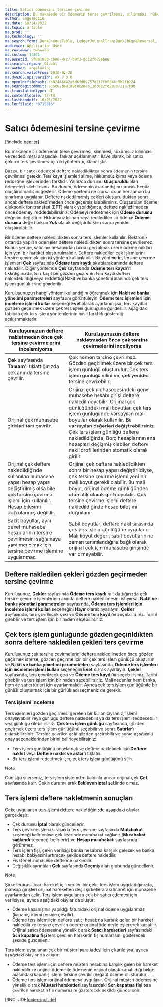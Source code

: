 ```yaml
---
title: Satıcı ödemesini tersine çevirme
description: Bu makalede bir ödemenin terse çevrilmesi, silinmesi, hükümsüz kılınması ve reddedilmesi arasındaki farklar ve satıcı denetimini tersine çevirme açıklanmıştır.
author: angelad116
ms.date: 10/24/2022
ms.topic: article
ms.prod: ''
ms.technology: ''
ms.search.form: BankChequeTable, LedgerJournalTransBankChequeReversal, LedgerJournalTransVendPaym
audience: Application User
ms.reviewer: twheelo
ms.custom: 14361
ms.assetid: 9f0a1883-cbe0-4cc7-b9f3-dd12fb85ebe8
ms.search.region: Global
ms.author: angelading
ms.search.validFrom: 2016-02-28
ms.dyn365.ops.version: AX 7.0.0
ms.openlocfilehash: db82446d42a6d6fd69757d837fb8544e9b2fb224
ms.sourcegitcommit: 0d5c07ba91a9ceb2eeb11db032fd28037216789d
ms.translationtype: HT
ms.contentlocale: tr-TR
ms.lasthandoff: 10/25/2022
ms.locfileid: "9715816"
---
```

# <a name="reverse-a-vendor-payment"></a>Satıcı ödemesini tersine çevirme

[!include [banner](../includes/banner.md)]

Bu makalede bir ödemenin terse çevrilmesi, silinmesi, hükümsüz kılınması ve reddedilmesi arasındaki farklar açıklanmıştır. İlave olarak, bir satıcı çekinin ters çevrilmesi için iki yöntem açıklanmıştır. 

Bazen, bir satıcı ödemesi deftere nakledildikten sonra ödemenin tersine çevrilmesi gerekir. Ters kayıt işlemleri silme, hükümsüz kılma veya ödeme reddetme işlevlerinden farklıdır. Yalnızca durumu **Oluşturuldu** olan ödemeleri silebilirsiniz. Bu durum, ödemenin ayarlandığınız ancak henüz oluşturulmadığını gösterir. Ödeme yöntemi ne olursa olsun her zaman bu sınırlama uygulanır. Deftere nakledilmemiş çekleri oluşturulduktan sonra ancak deftere nakledilmeden önce geçersiz kılabilirsiniz. Oluşturulan ödeme elektronik fon transferi (EFT) olarak yapıldığında, deftere nakledilmeden önce ödemeyi reddedebilirsiniz. Ödemeyi reddetmek için **Ödeme durumu** değerini değiştirin. Hükümsüz kılınan veya reddedilen bir ödeme **Ödeme durumu** değeri tekrar **Yok** olarak değiştirildikten sonra yeniden oluşturulabilir. 

Bir ödeme deftere nakledildikten sonra ters işlemler kullanılır. Elektronik ortamda yapılan ödemeler deftere nakledildikten sonra tersine çevrilemez. Bunun yerine, satıcının hesabından borcu geri almak üzere ödeme miktarı için yeni bir hareket oluşturulmalıdır. Deftere nakledilen çek işlemlerini tersine çevirmek için iki yöntem kullanılabilir. Bir yöntemde, tersine çevirme işlemleri **Çek** sayfasında **Ödeme ters kaydı** tıklatılarak anında deftere nakledilir. Diğer yöntemde **Çek** sayfasında **Ödeme ters kaydı**'nı tıklattığınızda, ters kayıt bir gözden geçirenin ters kaydı deftere nakledebildiği veya reddettiği Nakit ve banka yönetimi alanında çek ters işlem günlüklerine gönderilir. 

Kuruluşunuzun hangi yöntemi kullandığını öğrenmek için **Nakit ve banka yönetimi parametreleri** sayfasını görüntüleyin. **Ödeme ters işlemleri için inceleme işlemi kullan** seçeneği **Evet** olarak ayarlanmışsa, ters kayıtlar gözden geçirilmek üzere çek ters işlem günlüğüne gönderilir. Aşağıdaki tabloda çek ters işlem yöntemlerinin nasıl farklılık gösterdiği açıklanmaktadır.

| Kuruluşunuzun deftere nakletmeden önce çek tersine çevirmelerini incelemiyorsa                                                                                                                                  | Kuruluşunuzun deftere nakletmeden önce çek tersine çevirmelerini inceliyorsa                                                                                                                                                                                                                                                                                                                                                                     |
|-----------------------------------------------------------------------------------------------------------------------------------------------------------------------------------------------------|---------------------------------------------------------------------------------------------------------------------------------------------------------------------------------------------------------------------------------------------------------------------------------------------------------------------------------------------------------------------------------------------------------------------------------|
| **Çek** sayfasında **Tamam**'ı tıklattığınızda çek anında tersine çevrilir.                                                                                                                      | Çek hemen tersine çevrilmez. Gözden geçirilmek üzere bir çek ters işlem günlüğü oluşturulur. Çek ters işlem günlüğü silinirse, çek yeniden tersine çevrilebilir.                                                                                                                                                                                                                                                                |
| Orijinal çek muhasebe girişleri ters çevrilir.                                                                                                                                         | Orijinal çek muhasebesindeki genel muhasebe hesabı girişi deftere nakledilmeyebilir. Orijinal çek günlüğündeki mali boyutları çek ters işlem günlüğünde varsayılan mali boyutlar olarak kullanılır. Bu varsayılan değerleri değiştirebilirsiniz. Çek ters işlem günlüğü deftere nakledildiğinde, Borç hesaplarının ana hesapları değişmiş olabilen deftere nakil profillerinden otomatik olarak girilir. |
| Orijinal çek deftere nakledildiğinde kullanılan muhasebe yapısı hesap yapısı değiştirilmiş olsa bile çek tersine çevirme işlemi için kullanılır. Hesap bileşimi doğrulanmış değildir. | Orijinal çek deftere nakledildikten sonra bir hesap yapısı değiştirildiyse, çek tersine çevirme işlemi yeni bir mali boyut gerekli olabilir. Bu mali boyut, orijinal ödeme günlüğünden otomatik olarak girilmeyebilir. Çek tersine çevirme işlemi deftere nakledildiğinde hesap bileşimi doğrulanır.                                                                                                        |
| Sabit boyutlar, aynı genel muhasebe hesaplarının tersine çevrilmesini sağlamaya yardımcı olmak için tersine çevirme işlemine uygulanmaz.                                                                                      | Sabit boyutlar, deftere nakil sırasında çek ters işlem günlüğüne uygulanır. Mali boyut değeri, sabit boyutların ne zaman tanımlandığına bağlı olarak orijinal çek için muhasebe girişinde var olmayabilir.                                                                                                                                                                                                     |

## <a name="reverse-posted-checks-without-reviewing-them"></a>Deftere nakledilen çekleri gözden geçirmeden tersine çevirme
Kuruluşunuz, **Çekler** sayfasında **Ödeme ters kaydı**'nı tıklattığınızda çek tersine çevirme işlemlerinin anında deftere nakledilmesini istiyorsa. **Nakit ve banka yönetimi parametreleri** sayfasında, **Ödeme ters işlemleri için inceleme işlemi kullan** seçeneğini **Hayır** olarak ayarlayın. **Çekler** sayfasında, ters çevrilecek çeki ve **Ödeme ters kaydı**'nı seçebilirsiniz. Tarihi girebilir ve ters işlem için bir neden seçebilirsiniz.

## <a name="reverse-posted-checks-after-they-are-reviewed-in-the-check-reversal-journal"></a>Çek ters işlem günlüğünde gözden geçirildikten sonra deftere nakledilen çekleri ters çevirme
Kuruluşunuz çek tersine çevirmelerini deftere nakledilmeden önce gözden geçirmek isterse, gözden geçirme için bir çek ters işlem günlüğü oluşturun ve **Nakit ve banka yönetimi parametreleri** sayfasında, **Ödeme ters işlemleri için inceleme işlemi kullan** seçeneğini **Evet** olarak ayarlayın. **Çekler** sayfasında, ters çevrilecek çeki ve **Ödeme ters kaydı**'nı seçebilirsiniz. Tarihi girebilir ve ters işlem için bir neden seçebilirsiniz. Mali nedenler hem banka, hem de satıcı türleri için ayarlanmalıdır. Ayrıca çek ters işlem günlüğünde bir günlük oluşturmak için bir günlük adı seçmeniz de gerekir.

### <a name="review-a-reversal"></a>Ters işlemi inceleme

Ters işlemleri gözden geçirmesi gereken bir kullanıcıysanız, işlemi onaylayabilir veya günlüğü deftere nakledebilir ya da ters işlemi reddedebilir vea günlüğü silebilirsiniz. **Çek ters işlem günlüğü** sayfasında, gözden geçirmek üzere ters işlem günlüğünü seçebilir ve sonra **Satırlar**'ı tıklatabilirsiniz. Tersine çevrilen çeki gözden geçirebilir ve sonra aşağıdaki onay seçeneklerinden birini belirleyebilirsiniz:

-   Ters işlem günlüğünü onaylamak ve deftere nakletmek için **Deftere naklet** veya **Deftere naklet ve aktar**'ı tıklatın.
-   Bir ters işlemi reddetmek için, çek ters işlem günlüğünü silin.

> [!NOTE]
> Günlüğü silerseniz, ters işlem sistemden kaldırılır ancak orijinal çek **Çek** sayfasında kalır. Çekin durumu artık **Bekleyen iptal** şeklinde olmaz.

## <a name="results-of-posting-a-reversal"></a>Ters işlemi deftere nakletmenin sonuçları
Çeke uygulanan ters işlemi deftere naklettiğinizde aşağıdaki olaylar gerçekleşir:

-   Çek durumu **İptal** olarak güncellenir.
-   Ters çevirme işlemi sırasında ters çevirme sayfasında **Mutabakat** seçeneği belirlenirse çek üzerinde mutabakat sağlanır (**Mutabakat sağlandı** seçeneği belirlenir) ve **Hesap mutabakatı** sayfasında görünmez.
-   Ters işlem fişi, çekin verildiği banka hesabına karşılık gelecek ve banka hesabı bakiyesini artıracak şekilde deftere nakledilir.
-   Fiş Genel muhasebe defterine nakledilir.
-   Değişiklik ayrıntıları **Çek** sayfasında **Geçmiş** alan grubunda güncellenir.

> [!NOTE] 
> Şirketlerarası ticari hareket için verilen bir çeke ters işlem uyguladığınızda, mahsup girişleri orijinal hareketten değil şirketlerarası ticaret için muhasebe ayarlarından gelir. Ters işlem uygulanan çek bir satıcı ödemesi için verildiyse, ayrıca aşağıdaki olaylar da oluşur:

-   Ödeme kapanışının yapıldığı faturadaki orijinal ödeme uygulanmaz (kapanış işlemi tersine çevrilir).
-   Ödeme ters işlemi için deftere satıcı hesabına karşılık gelen bir hareket nakledilir ve tersine çevrilen ödeme orijinal ödemeyle eşlenerek kapatılır. Orijinal satıcı ödemesine yönelik olarak **Satıcı hareketleri** sayfasındaki **Son kapatma fişi** ters çevrilen hareketin fiş numarasını gösterecek şekilde güncellenir.

Ters işlem uygulanan çek bir müşteri para iadesi için çıkarıldıysa, ayrıca aşağıdaki olaylar da oluşur:

-   Ödeme ters işlemi için deftere müşteri hesabına karşılık gelen bir hareket nakledilir ve orijinal ödeme ile ödemenin orijinal olarak kapatıldığı belge arasındaki kapanış işlemi tersine çevrilir (negatif ödeme oluşturulur).
-   Ödeme ters işlemi orijinal ödemeye uygulanır. Orijinal müşteri ödemesine yönelik olarak **Müşteri hareketleri** sayfasındaki **Son kapatma fişi** ters çevrilen hareketin fiş numarasını gösterecek şekilde güncellenir.






[!INCLUDE[footer-include](../../includes/footer-banner.md)]
